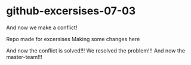 # github-excersises-07-03

And now we make a conflict!

Repo made for excersises
Making some changes here

And now the conflict is solved!!!
We resolved the problem!!!
And now the master-team!!!